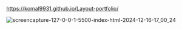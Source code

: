 https://komal9931.github.io/Layout-portfolio/

![screencapture-127-0-0-1-5500-index-html-2024-12-16-17_00_24](https://github.com/user-attachments/assets/658c001d-eb4b-4436-b6d6-b3d90cee7cf2)
